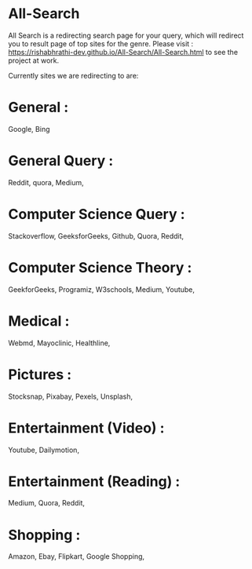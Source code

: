 # All-Search
All Search is a redirecting search page for your query, which will redirect you to result page of top sites for the genre.
Please visit : https://rishabhrathi-dev.github.io/All-Search/All-Search.html  to see the project at work.

Currently sites we are redirecting to are:

# General :
Google,
Bing


# General Query :
Reddit,
quora,
Medium,


# Computer Science Query :
Stackoverflow,
GeeksforGeeks,
Github,
Quora,
Reddit,


# Computer Science Theory :
GeekforGeeks,
Programiz,
W3schools,
Medium,
Youtube,


# Medical :
Webmd,
Mayoclinic,
Healthline,


# Pictures :
Stocksnap,
Pixabay,
Pexels,
Unsplash,


# Entertainment (Video) :
Youtube,
Dailymotion,


# Entertainment (Reading) :
Medium,
Quora,
Reddit,


# Shopping :
Amazon,
Ebay,
Flipkart,
Google Shopping,

